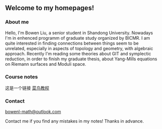 ## Welcome to my homepages!

### About me
Hello, I'm Bowen Liu, a senior student in Shandong University. Nowadays I'm in enhenced programm of graduate study organized by BICMR. I am quite interested in finding connections between things seem to be unrelated, especially in aspects of topology and geometry, with algebraic approach. Recently I'm reading some theories about GIT and symplectic reduction, in order to finish my graduate thesis, about Yang-Mills equations on Riemann surfaces and Moduli space.

### Course notes


这是一个链接 [菜鸟教程](https://www.runoob.com)


### Contact
bowenl-math@outlook.com

Contact me if you find any mistakes in my notes! Thanks in advance.
